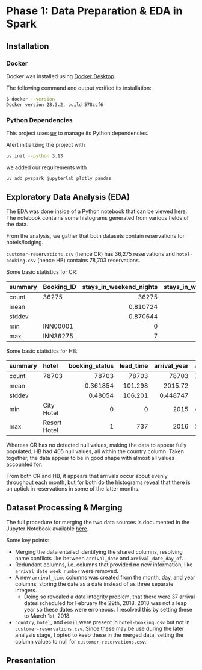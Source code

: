 # Phase 1: Data Preparation & EDA in Spark

## Installation

### Docker
Docker was installed using [Docker Desktop](https://docs.docker.com/desktop/setup/install/windows-install/).

The following command and output verified its installation: 

```bash
$ docker --version
Docker version 28.3.2, build 578ccf6
```

### Python Dependencies

This project uses [uv](https://docs.astral.sh/uv/) to manage its Python dependencies.

Afert initializing the project with

```bash
uv init --python 3.13
```
we added our requirements with

```bash
uv add pyspark jupyterlab plotly pandas
```


## Exploratory Data Analysis (EDA)

The EDA was done inside of a Python notebook that can be viewed [here](eda/).
The notebook contains some histograms generated from various fields of the data.

From the analysis, we gather that both datasets contain reservations for hotels/lodging.

`customer-reservations.csv` (hence CR) has 36,275 reservations and `hotel-booking.csv` (hence HB) contains 78,703 reservations.

Some basic statistics for CR:

| summary   | Booking_ID   |   stays_in_weekend_nights |   stays_in_week_nights |   lead_time |   arrival_year |   arrival_month |   arrival_date | market_segment_type   |   avg_price_per_room | booking_status   |
|:----------|:-------------|--------------------------:|-----------------------:|------------:|---------------:|----------------:|---------------:|:----------------------|---------------------:|:-----------------|
| count     | 36275        |              36275        |             36275      |  36275      |   36275        |     36275       |    36275       | 36275                 |           36275      | 36275            |
| mean      |              |                  0.810724 |                 2.2043 |     85.2326 |    2017.82     |         7.42365 |       15.597   |                       |             103.424  |                  |
| stddev    |              |                  0.870644 |                 1.4109 |     85.9308 |       0.383836 |         3.06989 |        8.74045 |                       |              35.0894 |                  |
| min       | INN00001     |                  0        |                 0      |      0      |    2017        |         1       |        1       | Aviation              |               0      | Canceled         |
| max       | INN36275     |                  7        |                17      |    443      |    2018        |        12       |       31       | Online                |             540      | Not_Canceled     |

Some basic statistics for HB:

| summary   | hotel        |   booking_status |   lead_time |   arrival_year | arrival_month   |   arrival_date_week_number |   arrival_date_day_of_month |   stays_in_weekend_nights |   stays_in_week_nights | market_segment_type   | country   |   avg_price_per_room | email                     |
|:----------|:-------------|-----------------:|------------:|---------------:|:----------------|---------------------------:|----------------------------:|--------------------------:|-----------------------:|:----------------------|:----------|---------------------:|:--------------------------|
| count     | 78703        |     78703        |   78703     |   78703        | 78703           |                 78703      |                 78703       |              78703        |            78703       | 78703                 | 78298     |           78703      | 78703                     |
| mean      |              |         0.361854 |     101.298 |    2015.72     |                 |                    31.5774 |                    15.8399  |                  0.903968 |                2.44796 |                       |           |              95.2104 |                           |
| stddev    |              |         0.48054  |     106.201 |       0.448747 |                 |                    13.333  |                     8.77605 |                  0.989566 |                1.87166 |                       |           |              48.3099 |                           |
| min       | City Hotel   |         0        |       0     |    2015        | April           |                     1      |                     1       |                  0        |                0       | Aviation              | ABW       |               0      | AAdams40@xfinity.com      |
| max       | Resort Hotel |         1        |     737     |    2016        | September       |                    53      |                    31       |                 19        |               50       | Undefined             | ZWE       |            5400      | Zuniga_Thomas@outlook.com |


Whereas CR has no detected null values, making the data to appear fully populated, HB had 405 null values, all within the country column.
Taken together, the data appear to be in good shape with almost all values accounted for.

From both CR and HB, it appears that arrivals occur about evenly throughout each month,
but for both do the histograms reveal that there is an uptick in reservations in some of the latter months.


## Dataset Processing & Merging

The full procedure for merging the two data sources is documented in the Jupyter Notebook available [here](merging/).

Some key points:
- Merging the data entailed identifying the shared columns, resolving name conflicts like between `arrival_date` and `arrival_date_day_of`.
- Redundant columns, i.e. columns that provided no new information, like `arrival_date_week_number` were removed.
- A new `arrival_time` columns was created from the month, day, and year columns, storing the date as a date instead of as three separate integers.
    - Doing so revealed a data integrity problem, that there were 37 arrival dates scheduled for February the 29th, 2018. 2018 was not a leap year so these dates were erroneous. I resolved this by setting these to March 1st, 2018.
- `country`, `hotel`, and `email` were present in `hotel-booking.csv` but not in `customer-reservations.csv`. Since these may be use during the later analysis stage, I opted to keep these in the merged data, setting the column values to null for `customer-reservations.csv`.


## Presentation
